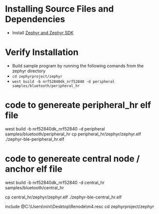 # Installing Source Files and Dependencies
* Install [Zephyr and Zephyr SDK]([https://docs.zephyrproject.org/latest/develop/getting_started/index.html])

# Verify Installation
* Build sample program by running the following comands from the zephyr directory
* `cd zephyrproject/zephyr`
* `west build -b nrf52840dk_nrf52840 -d peripheral samples/bluetooth/peripheral_hr`






# code to genereate peripheral_hr elf file
west build -b nrf52840dk_nrf52840 -d peripheral samples/bluetooth/peripheral_hr
cp peripheral_hr/zephyr/zephyr.elf ./zephyr-ble-peripheral_hr.elf

# code to genereate central node / anchor elf file
west build -b nrf52840dk_nrf52840 -d central_hr samples/bluetooth/central_hr

cp central_hr/zephyr/zephyr.elf ./zephyr-ble-central_hr.elf


include @C:\Users\nini\Desktop\Renode\m4.resc
cd zephyrproject/zephyr
